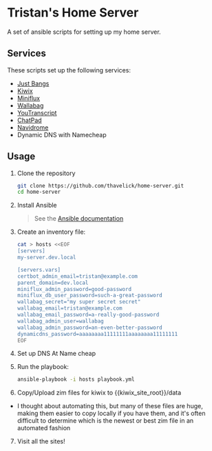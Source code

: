 # Tristan's Home Server

A set of ansible scripts for setting up my home server.

## Services
These scripts set up the following services:
* [Just Bangs](https://github.com/thavelick/just-bangs)
* [Kiwix](https://kiwix.org)
* [Miniflux](https://miniflux.net)
* [Wallabag](https://wallabag.org)
* [YouTranscript](https://github.com/thavelick/youtranscript)
* [ChatPad](https://github.com/deiucanta/chatpad)
* [Navidrome](https://www.navidrome.org)
* Dynamic DNS with Namecheap

## Usage

1. Clone the repository
    ```bash
    git clone https://github.com/thavelick/home-server.git
    cd home-server
    ```
2. Install Ansible
    > See the [Ansible documentation](https://docs.ansible.com/ansible/latest/intro_installation.html)
3. Create an inventory file:
    ```bash
    cat > hosts <<EOF
    [servers]
    my-server.dev.local

    [servers.vars]
    certbot_admin_email=tristan@example.com
    parent_domain=dev.local
    miniflux_admin_password=good-password
    miniflux_db_user_password=such-a-great-password
    wallabag_secret="my super secret secret"
    wallabag_email=tristan@example.com
    wallabag_email_password=a-really-good-password
    wallabag_admin_user=wallabag
    wallabag_admin_password=an-even-better-password
    dynamicdns_password=aaaaaaaa11111111aaaaaaaa11111111
    EOF
    ```
4. Set up DNS At Name cheap

5. Run the playbook:
    ```bash
    ansible-playbook -i hosts playbook.yml
    ```
6. Copy/Upload zim files for kiwix to {{kiwix_site_root}}/data
  * I thought about automating this, but many of these files are huge, making them easier to copy
    locally if you have them, and it's often difficult to determine which is the newest or
    best zim file in an automated fashion
7. Visit all the sites!
